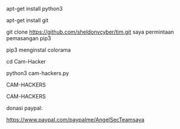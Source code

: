 apt-get install python3

apt-get install git

git clone https://github.com/sheldonvcyber/tim.git
saya
permintaan pemasangan pip3

pip3 menginstal colorama

cd Cam-Hacker

python3 cam-hackers.py

CAM-HACKERS

CAM-HACKERS

donasi paypal:

https://www.paypal.com/paypalme/AngelSecTeamsaya
